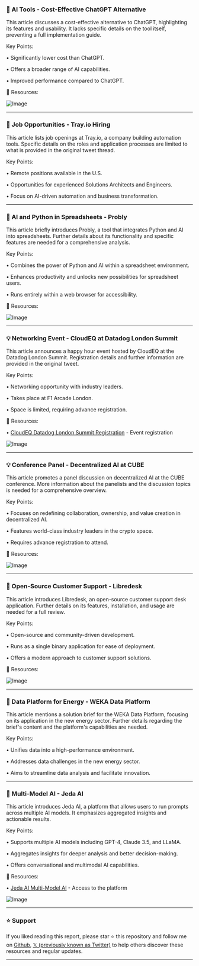 ### 🤖 AI Tools - Cost-Effective ChatGPT Alternative

This article discusses a cost-effective alternative to ChatGPT, highlighting its features and usability.  It lacks specific details on the tool itself, preventing a full implementation guide.

Key Points:

•  Significantly lower cost than ChatGPT.


•  Offers a broader range of AI capabilities.


•  Improved performance compared to ChatGPT.


🔗 Resources:

![Image](https://pbs.twimg.com/media/GkzlhopWYAA3cdl?format=jpg&name=small)


---

### 🚀 Job Opportunities - Tray.io Hiring

This article lists job openings at Tray.io, a company building automation tools.  Specific details on the roles and application processes are limited to what is provided in the original tweet thread.

Key Points:

• Remote positions available in the U.S.


•  Opportunities for experienced Solutions Architects and Engineers.


• Focus on AI-driven automation and business transformation.


---

### 🚀 AI and Python in Spreadsheets - Probly

This article briefly introduces Probly, a tool that integrates Python and AI into spreadsheets.  Further details about its functionality and specific features are needed for a comprehensive analysis.

Key Points:

• Combines the power of Python and AI within a spreadsheet environment.


• Enhances productivity and unlocks new possibilities for spreadsheet users.


• Runs entirely within a web browser for accessibility.


🔗 Resources:

![Image](https://pbs.twimg.com/media/GkzlwngW8AAQb0M?format=jpg&name=small)


---

### 💡 Networking Event - CloudEQ at Datadog London Summit

This article announces a happy hour event hosted by CloudEQ at the Datadog London Summit.  Registration details and further information are provided in the original tweet.

Key Points:

• Networking opportunity with industry leaders.


•  Takes place at F1 Arcade London.


• Space is limited, requiring advance registration.


🔗 Resources:

• [CloudEQ Datadog London Summit Registration](https://cloudeq.com/ddsummitlondon) - Event registration


![Image](https://pbs.twimg.com/media/GkyDGWAXQAIS-is?format=jpg&name=small)


---

### 💡 Conference Panel - Decentralized AI at CUBE

This article promotes a panel discussion on decentralized AI at the CUBE conference. More information about the panelists and the discussion topics is needed for a comprehensive overview.

Key Points:

• Focuses on redefining collaboration, ownership, and value creation in decentralized AI.


• Features world-class industry leaders in the crypto space.


• Requires advance registration to attend.


🔗 Resources:

![Image](https://pbs.twimg.com/media/GkhZwbEWYAECh8q?format=large)


---

### 🤖 Open-Source Customer Support - Libredesk

This article introduces Libredesk, an open-source customer support desk application. Further details on its features, installation, and usage are needed for a full review.

Key Points:

• Open-source and community-driven development.


• Runs as a single binary application for ease of deployment.


• Offers a modern approach to customer support solutions.


🔗 Resources:

![Image](https://pbs.twimg.com/media/Gkx33fKWUAAKnXe?format=small)


---

### 🤖 Data Platform for Energy - WEKA Data Platform

This article mentions a solution brief for the WEKA Data Platform, focusing on its application in the new energy sector. Further details regarding the brief's content and the platform's capabilities are needed.

Key Points:

•  Unifies data into a high-performance environment.


•  Addresses data challenges in the new energy sector.


• Aims to streamline data analysis and facilitate innovation.


---

### 🤖 Multi-Model AI - Jeda AI

This article introduces Jeda AI, a platform that allows users to run prompts across multiple AI models.  It emphasizes aggregated insights and actionable results.

Key Points:

• Supports multiple AI models including GPT-4, Claude 3.5, and LLaMA.


• Aggregates insights for deeper analysis and better decision-making.


• Offers conversational and multimodal AI capabilities.


🔗 Resources:

• [Jeda AI Multi-Model AI](https://jeda.ai/multimodel-conversational-multimodal-ai) - Access to the platform


![Image](https://pbs.twimg.com/ext_tw_video_thumb/1894866403808698370/pu/img/hMpgYe199EIi6B4Q.jpg)


---

### ⭐️ Support

If you liked reading this report, please star ⭐️ this repository and follow me on [Github](https://github.com/Drix10), [𝕏 (previously known as Twitter)](https://x.com/DRIX_10_) to help others discover these resources and regular updates.

---